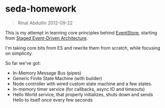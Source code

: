 seda-homework
=============

> Rinat Abdullin 2012-09-22

This is my attempt in learning core principles behind [EventStore](https://github.com/EventStore/EventStore), starting from [Staged Event-Driven Architecture](http://en.wikipedia.org/wiki/Staged_event-driven_architecture). 

I'm taking core bits from ES and rewrite them from scratch, while focusing on simplicity.

So far we've got:

* In-Memory Message Bus (pipes)
* Generic Finite State Machine (with builder)
* Node controller with wired custom state machine and a few states.
* In-memory timer service (for callbacks, async IO and timeouts)
* Hello World service, that properly initializes, shuts down and sends Hello to itself once every few seconds